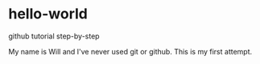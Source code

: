 # hello-world
github tutorial step-by-step

My name is Will and I've never used git or github. This is my first attempt.
